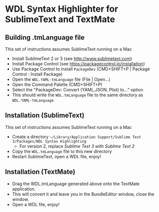 WDL Syntax Highlighter for SublimeText and TextMate
===================================================

Building .tmLanguage file
-------------------------
This set of instructions assumes SublimeText running on a Mac

* Install SublimeText 2 or 3 (see http://www.sublimetext.com)
* Install Package Control (see https://packagecontrol.io/installation)
* Use Package Control to install `PackageDev` (CMD+SHIFT+P | Package Control : Install Package)
* Open the `WDL.YAML-tmLanguage` file (File | Open...)
* Open the Command Palette (CMD+SHIFT+P)
* Select the "PackageDev: Convert (YAML,JSON, Plist) to..." option
* This should write the `WDL.tmLanguage` file to the same directory as `WDL.YAML-tmLanguage`

Installation (SublimeText)
--------------------------
This set of instructions assumes SublimeText running on a Mac

* Create a directory `~/Library/Application Support/Sublime Text 3/Packages/WDL Syntax Highlighting`
  * For version 2, replace *Sublime Text 3* with *Sublime Text 2*
* Copy the `WDL.tmLanguage` file to this new directory
* Restart SublimeText, open a WDL file, enjoy!

Installation (TextMate)
--------------------------
* Drag the WDL.tmLanguage generated above onto the TextMate application.  
* This will convert it and leave you in the BundleEditor window, close the window.
* Open a WDL file, enjoy!
